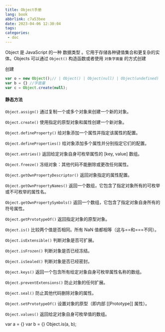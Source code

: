 ```yaml
---
title: Object手册
lang: book
abbrlink: c7a53bee
date: 2023-04-06 12:30:04
tags:
categories:
 - doc
---
```



Object 是 JavaScript 的一种 数据类型 。它用于存储各种键值集合和更复杂的实体。Objects 可以通过 `Object()` 构造函数或者使用 `对象字面量` 的方式创建
<!-- more -->

创建
```JavaScript
var o = new Object();// | Object() | Object(null) | Object(undefined)
var b = {} //字面量
var c = Object.create(null);
```

#### 静态方法
`Object.assign()`
通过复制一个或多个对象来创建一个新的对象。

`Object.create()`
使用指定的原型对象和属性创建一个新对象。

`Object.defineProperty()`
给对象添加一个属性并指定该属性的配置。

`Object.defineProperties()`
给对象添加多个属性并分别指定它们的配置。

`Object.entries()`
返回给定对象自身可枚举属性的 [key, value] 数组。

`Object.freeze()`
冻结对象：其他代码不能删除或更改任何属性。

`Object.getOwnPropertyDescriptor()`
返回对象指定的属性配置。

`Object.getOwnPropertyNames()`
返回一个数组，它包含了指定对象所有的可枚举或不可枚举的属性名。

`Object.getOwnPropertySymbols()`
返回一个数组，它包含了指定对象自身所有的符号属性。

`Object.getPrototypeOf()`
返回指定对象的原型对象。

`Object.is()`
比较两个值是否相同。所有 NaN 值都相等（这与==和===不同）。

`Object.isExtensible()`
判断对象是否可扩展。

`Object.isFrozen()`
判断对象是否已经冻结。

`Object.isSealed()`
判断对象是否已经密封。

`Object.keys()`
返回一个包含所有给定对象自身可枚举属性名称的数组。

`Object.preventExtensions()`
防止对象的任何扩展。

`Object.seal()`
防止其他代码删除对象的属性。

`Object.setPrototypeOf()`
设置对象的原型（即内部 [[Prototype]] 属性）。

`Object.values()`
返回给定对象自身可枚举值的数组。


var a = {}
var b = {}
Object.is(a, b);